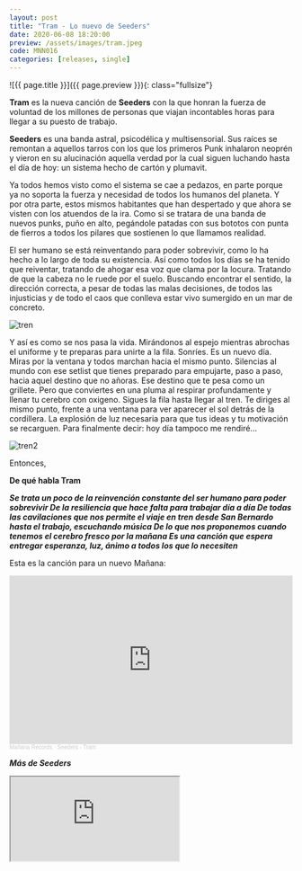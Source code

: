 ```yaml
---
layout: post
title: "Tram - Lo nuevo de Seeders"
date: 2020-06-08 18:20:00
preview: /assets/images/tram.jpeg
code: MNN016
categories: [releases, single]
---
```


![{{ page.title }}]({{ page.preview }}){: class="fullsize"}

**Tram** es la nueva canción de **Seeders** con la que honran la fuerza de voluntad de los millones de personas que viajan incontables horas para llegar a su puesto de trabajo.

<!--break-->

**Seeders** es una banda astral, psicodélica y multisensorial. Sus raíces se remontan a aquellos tarros con los que los primeros Punk inhalaron neoprén y vieron en su alucinación aquella verdad por la cual siguen luchando hasta el día de hoy: un sistema hecho de cartón y plumavit.

Ya todos hemos visto como el sistema se cae a pedazos, en parte porque ya no soporta la fuerza y necesidad de todos los humanos del planeta. Y por otra parte, estos mismos habitantes que han despertado y que ahora se visten con los atuendos de la ira. Como si se tratara de una banda de nuevos punks, puño en alto, pegándole patadas con sus bototos con punta de fierros a todos los pilares que sostienen lo que llamamos realidad.

El ser humano se está reinventando para poder sobrevivir, como lo ha hecho a lo largo de toda su existencia. Así como todos los días se ha tenido que reiventar, tratando de ahogar esa voz que clama por la locura. Tratando de que la cabeza no le ruede por el suelo. Buscando encontrar el sentido, la dirección correcta, a pesar de todas las malas decisiones, de todos las injusticias y de todo el caos que conlleva estar vivo sumergido en un mar de concreto.

![tren](https://66.media.tumblr.com/tumblr_mayphnUXuI1rdt98to1_500.gif)

Y así es como se nos pasa la vida. Mirándonos al espejo mientras abrochas el uniforme y te preparas para unirte a la fila. Sonríes. Es un nuevo día. Miras por la ventana y todos marchan hacia el mismo punto. Silencias al mundo con ese setlist que tienes preparado para empujarte, paso a paso, hacia aquel destino que no añoras. Ese destino que te pesa como un grillete. Pero que conviertes en una pluma al respirar profundamente y llenar tu cerebro con oxigeno. Sigues la fila hasta llegar al tren. Te diriges al mismo punto, frente a una ventana para ver aparecer el sol detrás de la cordillera. La explosión de luz necesaria para que tus ideas y tu motivación se recarguen. Para finalmente decir: hoy día tampoco me rendiré...

![tren2](https://66.media.tumblr.com/b1a6ba78f5dd734cb5af5580b75e4b96/tumblr_mzd9lcKlV11toamj8o1_500.gif)

Entonces,

**De qué habla Tram**

***Se trata un poco de la reinvención constante del ser humano para poder sobrevivir
De la resiliencia que hace falta para trabajar día a día
De todas las cavilaciones que nos permite el viaje en tren desde San Bernardo hasta el trabajo, escuchando música
De lo que nos proponemos cuando tenemos el cerebro fresco por la mañana
Es una canción que espera entregar esperanza, luz, ánimo a todos los que lo necesiten***

Esta es la canción para un nuevo Mañana:

<iframe width="100%" height="300" scrolling="no" frameborder="no" allow="autoplay" src="https://w.soundcloud.com/player/?url=https%3A//api.soundcloud.com/tracks/836060026&color=%230066cc&auto_play=false&hide_related=false&show_comments=true&show_user=true&show_reposts=false&show_teaser=true&visual=true"></iframe><div style="font-size: 10px; color: #cccccc;line-break: anywhere;word-break: normal;overflow: hidden;white-space: nowrap;text-overflow: ellipsis; font-family: Interstate,Lucida Grande,Lucida Sans Unicode,Lucida Sans,Garuda,Verdana,Tahoma,sans-serif;font-weight: 100;"><a href="https://soundcloud.com/mananarecords" title="Mañana Records" target="_blank" style="color: #cccccc; text-decoration: none;">Mañana Records</a> · <a href="https://soundcloud.com/mananarecords/seeders-tram" title="Seeders - Tram" target="_blank" style="color: #cccccc; text-decoration: none;">Seeders - Tram</a></div>

***Más de Seeders***

<div class="youtube-wrapper">
  <iframe src="https://www.youtube.com/embed/AFhFW_K5bjI" allowfullscreen></iframe>
</div>
